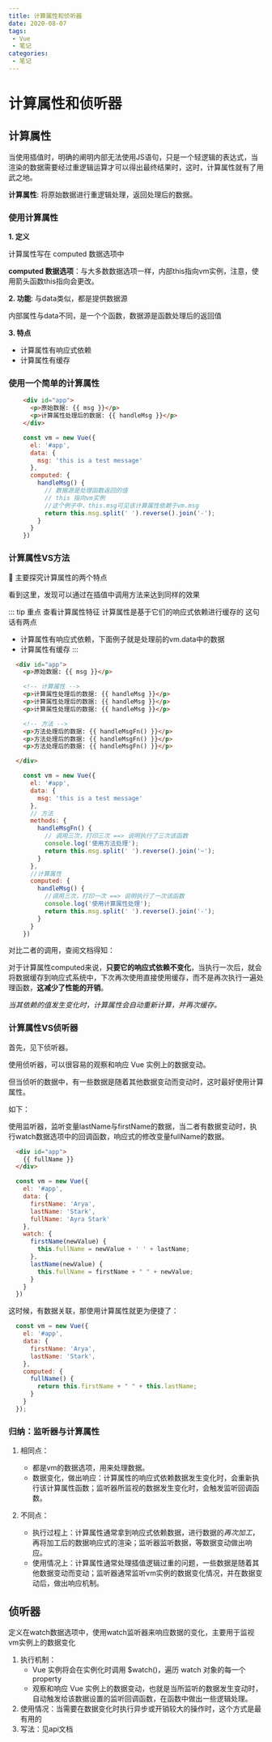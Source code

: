 ```yaml
---
title: 计算属性和侦听器
date: 2020-08-07
tags:
 - Vue
 - 笔记
categories: 
 - 笔记
---
```

# 计算属性和侦听器
## 计算属性
当使用插值时，明确的阐明内部无法使用JS语句，只是一个轻逻辑的表达式，当渲染的数据需要经过重逻辑运算才可以得出最终结果时，这时，计算属性就有了用武之地。

**计算属性**:  将原始数据进行重逻辑处理，返回处理后的数据。

### 使用计算属性
**1. 定义**

计算属性写在 computed 数据选项中

**computed 数据选项**：与大多数数据选项一样，内部this指向vm实例，注意，使用箭头函数this指向会更改。

**2. 功能**: 与data类似，都是提供数据源

  内部属性与data不同，是一个个函数，数据源是函数处理后的返回值

**3. 特点**
  - 计算属性有响应式依赖
  - 计算属性有缓存

### 使用一个简单的计算属性
```HTML {.line-numbers}
    <div id="app">
      <p>原始数据: {{ msg }}</p>
      <p>计算属性处理后的数据: {{ handleMsg }}</p>
    </div>
```
```JavaScript {.line-numbers}
    const vm = new Vue({
      el: '#app',
      data: {
        msg: 'this is a test message'
      },
      computed: {
        handleMsg() {
          // 数据源是处理函数返回的值
          // this 指向vm实例
          //这个例子中，this.msg可见该计算属性依赖于vm.msg
          return this.msg.split(' ').reverse().join('-');
        }
      }
    })
```
### 计算属性VS方法
:100: 主要探究计算属性的两个特点

看到这里，发现可以通过在插值中调用方法来达到同样的效果

::: tip 重点
查看计算属性特征
计算属性是基于它们的响应式依赖进行缓存的
这句话有两点
- 计算属性有响应式依赖，下面例子就是处理前的vm.data中的数据
- 计算属性有缓存
:::

```HTML {.line-numbers}
  <div id="app">
    <p>原始数据: {{ msg }}</p>

    <!-- 计算属性 -->
    <p>计算属性处理后的数据: {{ handleMsg }}</p>
    <p>计算属性处理后的数据: {{ handleMsg }}</p>
    <p>计算属性处理后的数据: {{ handleMsg }}</p>

    <!-- 方法 -->
    <p>方法处理后的数据: {{ handleMsgFn() }}</p>
    <p>方法处理后的数据: {{ handleMsgFn() }}</p>
    <p>方法处理后的数据: {{ handleMsgFn() }}</p>

  </div>
```
```JavaScript {.line-numbers}
    const vm = new Vue({
      el: '#app',
      data: {
        msg: 'this is a test message'
      },
      // 方法
      methods: {
        handleMsgFn() {
          // 调用三次，打印三次 ==> 说明执行了三次该函数
          console.log('使用方法处理');
          return this.msg.split(' ').reverse().join('~');
        }
      },
      //计算属性
      computed: {
        handleMsg() {
          //调用三次，打印一次 ==> 说明执行了一次该函数
          console.log('使用计算属性处理');
          return this.msg.split(' ').reverse().join('-');
        }
      }
    })
```

对比二者的调用，查阅文档得知：

对于计算属性computed来说，**只要它的响应式依赖不变化**，当执行一次后，就会将数据缓存到响应式系统中，下次再次使用直接使用缓存，而不是再次执行一遍处理函数，**这减少了性能的开销**。

*当其依赖的值发生变化时，计算属性会自动重新计算，并再次缓存。*

### 计算属性VS侦听器
首先，见下侦听器。

使用侦听器，可以很容易的观察和响应 Vue 实例上的数据变动。

但当侦听的数据中，有一些数据是随着其他数据变动而变动时，这时最好使用计算属性。

如下：

使用监听器，监听变量lastName与firstName的数据，当二者有数据变动时，执行watch数据选项中的回调函数，响应式的修改变量fullName的数据。
```HTML {.line-numbers}
  <div id="app">
    {{ fullName }}
  </div>
```
```JavaScript {.line-numbers}
  const vm = new Vue({
    el: '#app',
    data: {
      firstName: 'Arya',
      lastName: 'Stark',
      fullName: 'Ayra Stark'
    },
    watch: {
      firstName(newValue) {
        this.fullName = newValue + ' ' + lastName;
      },
      lastName(newValue) {
        this.fullName = firstName + " " + newValue;
      }
    }
  })
```

这时候，有数据关联，那使用计算属性就更为便捷了：
```JavaScript {.line-numbers}
  const vm = new Vue({
    el: '#app',
    data: {
      firstName: 'Arya',
      lastName: 'Stark',
    },
    computed: {
      fullName() {
        return this.firstName + " " + this.lastName;
      }
    }
  });
```

### 归纳：监听器与计算属性

1. 相同点：
    - 都是vm的数据选项，用来处理数据。
    - 数据变化，做出响应：计算属性的响应式依赖数据发生变化时，会重新执行该计算属性函数；监听器所监视的数据发生变化时，会触发监听回调函数。

2. 不同点：
    - 执行过程上：计算属性通常拿到响应式依赖数据，进行数据的*再次加工*，再将加工后的数据响应式的渲染；监听器监听数据，等数据变动做出响应。
    - 使用情况上：计算属性通常处理插值逻辑过重的问题，一些数据是随着其他数据变动而变动；监听器通常监听vm实例的数据变化情况，并在数据变动后，做出响应机制。

## 侦听器
定义在watch数据选项中，使用watch监听器来响应数据的变化，主要用于监视vm实例上的数据变化

1. 执行机制：
    - Vue 实例将会在实例化时调用 $watch()，遍历 watch 对象的每一个 property
    - 观察和响应 Vue 实例上的数据变动，也就是当所监听的数据发生变动时，自动触发给该数据设置的监听回调函数，在函数中做出一些逻辑处理。
2. 使用情况：当需要在数据变化时执行异步或开销较大的操作时，这个方式是最有用的
3. 写法：见api文档